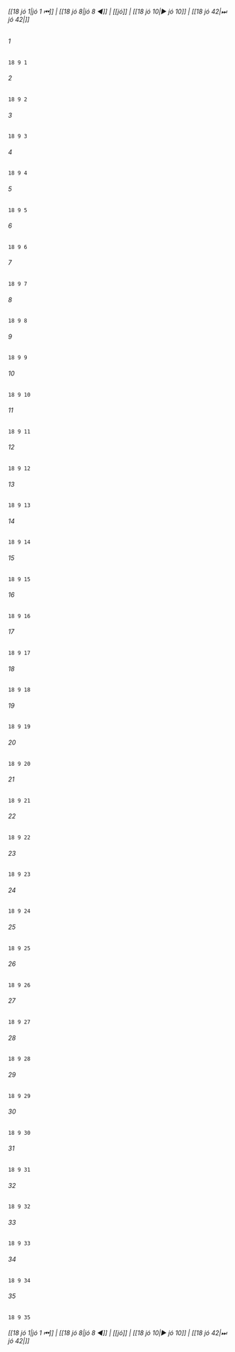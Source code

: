 
###### [[18 jó 1|jó 1 ⏮]] | [[18 jó 8|jó 8 ◀]] | [[jó]] | [[18 jó 10|▶ jó 10]] | [[18 jó 42|⏭ jó 42|]]

###### 1
``` verse
18 9 1 
```
###### 2
``` verse
18 9 2 
```
###### 3
``` verse
18 9 3 
```
###### 4
``` verse
18 9 4 
```
###### 5
``` verse
18 9 5 
```
###### 6
``` verse
18 9 6 
```
###### 7
``` verse
18 9 7 
```
###### 8
``` verse
18 9 8 
```
###### 9
``` verse
18 9 9 
```
###### 10
``` verse
18 9 10 
```
###### 11
``` verse
18 9 11 
```
###### 12
``` verse
18 9 12 
```
###### 13
``` verse
18 9 13 
```
###### 14
``` verse
18 9 14 
```
###### 15
``` verse
18 9 15 
```
###### 16
``` verse
18 9 16 
```
###### 17
``` verse
18 9 17 
```
###### 18
``` verse
18 9 18 
```
###### 19
``` verse
18 9 19 
```
###### 20
``` verse
18 9 20 
```
###### 21
``` verse
18 9 21 
```
###### 22
``` verse
18 9 22 
```
###### 23
``` verse
18 9 23 
```
###### 24
``` verse
18 9 24 
```
###### 25
``` verse
18 9 25 
```
###### 26
``` verse
18 9 26 
```
###### 27
``` verse
18 9 27 
```
###### 28
``` verse
18 9 28 
```
###### 29
``` verse
18 9 29 
```
###### 30
``` verse
18 9 30 
```
###### 31
``` verse
18 9 31 
```
###### 32
``` verse
18 9 32 
```
###### 33
``` verse
18 9 33 
```
###### 34
``` verse
18 9 34 
```
###### 35
``` verse
18 9 35 
```

###### [[18 jó 1|jó 1 ⏮]] | [[18 jó 8|jó 8 ◀]] | [[jó]] | [[18 jó 10|▶ jó 10]] | [[18 jó 42|⏭ jó 42|]]

